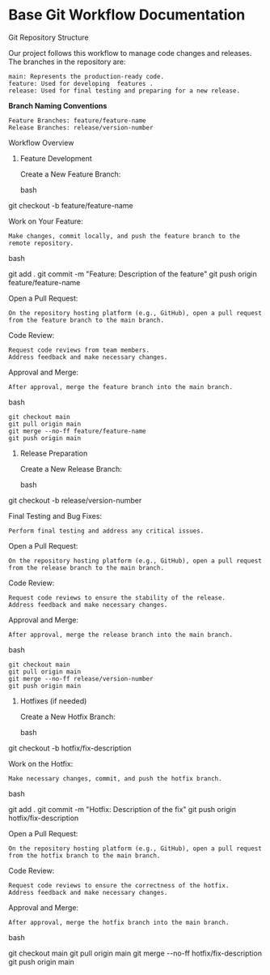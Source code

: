 # **Base Git Workflow Documentation**
Git Repository Structure

Our project follows this workflow to manage code changes and releases. The  branches in the repository are:

```
main: Represents the production-ready code.
feature: Used for developing  features .
release: Used for final testing and preparing for a new release.

```

**Branch Naming Conventions**

```
Feature Branches: feature/feature-name
Release Branches: release/version-number

```

Workflow Overview

1. Feature Development
    
    Create a New Feature Branch:
    
    bash
    

git checkout -b feature/feature-name

Work on Your Feature:

```
Make changes, commit locally, and push the feature branch to the remote repository.

```

bash

git add .
git commit -m "Feature: Description of the feature"
git push origin feature/feature-name

Open a Pull Request:

```
On the repository hosting platform (e.g., GitHub), open a pull request from the feature branch to the main branch.

```

Code Review:

```
Request code reviews from team members.
Address feedback and make necessary changes.

```

Approval and Merge:

```
After approval, merge the feature branch into the main branch.

```

bash

```
git checkout main
git pull origin main
git merge --no-ff feature/feature-name
git push origin main

```

1. Release Preparation
    
    Create a New Release Branch:
    
    bash
    

git checkout -b release/version-number

Final Testing and Bug Fixes:

```
Perform final testing and address any critical issues.

```

Open a Pull Request:

```
On the repository hosting platform (e.g., GitHub), open a pull request from the release branch to the main branch.

```

Code Review:

```
Request code reviews to ensure the stability of the release.
Address feedback and make necessary changes.

```

Approval and Merge:

```
After approval, merge the release branch into the main branch.

```

bash

```
git checkout main
git pull origin main
git merge --no-ff release/version-number
git push origin main

```

1. Hotfixes (if needed)
    
    Create a New Hotfix Branch:
    
    bash
    

git checkout -b hotfix/fix-description

Work on the Hotfix:

```
Make necessary changes, commit, and push the hotfix branch.

```

bash

git add .
git commit -m "Hotfix: Description of the fix"
git push origin hotfix/fix-description

Open a Pull Request:

```
On the repository hosting platform (e.g., GitHub), open a pull request from the hotfix branch to the main branch.

```

Code Review:

```
Request code reviews to ensure the correctness of the hotfix.
Address feedback and make necessary changes.

```

Approval and Merge:

```
After approval, merge the hotfix branch into the main branch.

```

bash

git checkout main
git pull origin main
git merge --no-ff hotfix/fix-description
git push origin main
